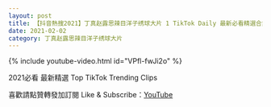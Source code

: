 ```yaml
---
layout: post
title: 【抖音熱搜2021】丁真赵露思辣目洋子绣球大片 1 TikTok Daily 最新必看精選合集2021 02 02
date: 2021-02-02
category: 丁真赵露思辣目洋子绣球大片
---
```


{% include youtube-video.html id="VPfl-fwJi2o" %}

2021必看 最新精選 Top TikTok Trending Clips

喜歡請點贊轉發加訂閱 Like & Subscribe：[YouTube](https://www.youtube.com/channel/UCAoR7VcanIPd04uEq_GIylA/videos)

